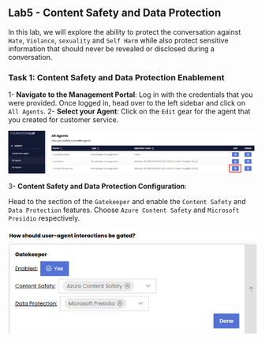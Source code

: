 ## Lab5 - Content Safety and Data Protection

In this lab, we will explore the ability to protect the conversation against `Hate`, `Violance`, `sexuality` and `Self Harm` while also protect sensitive information that should never be revealed or disclosed during a conversation. 

### Task 1: Content Safety and Data Protection Enablement

1- **Navigate to the Management Portal**: Log in with the credentials that you were provided. Once logged in, head over to the left sidebar and click on `All Agents`.
2- **Select your Agent**: Click on the `Edit` gear for the agent that you created for customer service.

![Edit Agent](/media/Lab5-1.jpg)

3- **Content Safety and Data Protection Configuration**:

Head to the section of the `Gatekeeper` and enable the `Content Safety` and `Data Protection` features. Choose `Azure Content Safety` and `Microsoft Presidio` respectively.

![Gatekeeper](/media/Lab5-2.jpg)
